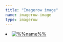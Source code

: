 ```yaml
---
title: "Imagerow image"
name: imagerow-image
type: imagerow
---
```

<li class="wp-caption alignleft">
    <a title="%%name%%" href="%%url%%">
        <img src="%%url%%" alt="%%name%%" height="%%height%%">
    </a>
</li>